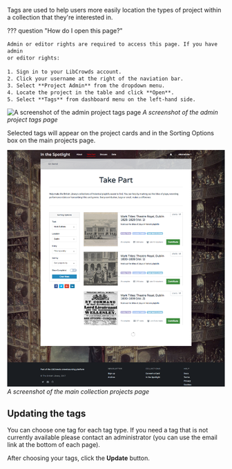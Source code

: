Tags are used to help users more easily location the types of project within a
collection that they're interested in.

??? question "How do I open this page?"

    Admin or editor rights are required to access this page. If you have admin
    or editor rights:

    1. Sign in to your LibCrowds account.
    2. Click your username at the right of the naviation bar.
    3. Select **Project Admin** from the dropdown menu.
    4. Locate the project in the table and click **Open**.
    5. Select **Tags** from dashboard menu on the left-hand side.

![A screenshot of the admin project tags page](/assets/img/admin-project-tags.png?raw=true)
*A screenshot of the admin project tags page*

Selected tags will appear on the project cards and in the Sorting Options box
on the main projects page.

![A screenshot of the main collection projects page](/assets/img/collection-projects.png?raw=true)
*A screenshot of the main collection projects page*

## Updating the tags

You can choose one tag for each tag type. If you need a tag that is not
currently available please contact an administrator (you can use the email
link at the bottom of each page).

After choosing your tags, click the **Update** button.
